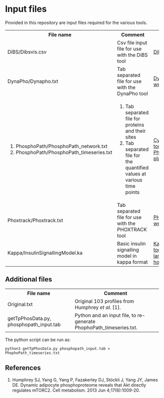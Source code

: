 # Input files

Provided in this repository are input files required for the various tools.


<table> 
	<tr>
		<th> File name 
		</th>
		<th> Comment
		</th>
		<th> Tool link 
		</th>
	</tr>
	<tr> 
		<td> 
			DiBS/Dibsvis.csv 
		</td>
		<td> 
			Csv file input file for use with the DiBS tool 
		</td>
		<td> 
			<a href="http://www.dibsvis.com">DiBS</a>
		</td>
	</tr>
	<tr> 
		<td> 
			DynaPho/Dynapho.txt
		</td>
		<td> 
			Tab separated file for use with the DynaPho tool 
		</td>
		<td> 
			<a href="http://140.112.52.89/dynapho/"> DynaPho web tool </a>
		</td>
	</tr>
	<tr> 
		<td> 
			<ol> 
				<li> PhosphoPath/PhosphoPath_network.txt </li>
				<li> PhosphoPath/PhosphoPath_timeseries.txt </li>
			</ol>
		</td>
		<td> 
			<ol>
				<li> Tab separated file for proteins and their sites </li>
				<li> Tab separated file for the quantified values at various time points </li>
			</ol>
		</td>
		<td> 
			<a href="http://www.cytoscape.org"> Cytoscape tool </a>, <a href="http://apps.cytoscape.org/apps/phosphopath"> PhosphoPath plugin </a>
		</td>
	</tr>
	<tr> 
		<td> 
			Phoxtrack/Phoxtrack.txt
		</td>
		<td> 
			Tab separated file for use with the PHOXTRACK tool
		</td>
		<td> 
			<a href="http://phoxtrack.molgen.mpg.de"> PHOXTRACK web tool </a>
		</td>
	</tr>
	<tr> 
		<td>
			Kappa/InsulinSignallingModel.ka 
		</td>
		<td> 
			Basic insulin signalling model in kappa format 
		</td>
		<td> 
			<a href="https://tools.kappalanguage.org/try/?model=https%3A//raw.githubusercontent.com/Kappa-Dev/KaSim/master/models/abc-pert.ka"> Kappa online tool </a>, 
			<a href="https://kappalanguage.org"> Kappa language home page </a>
		</td>
	</tr>
</table>
	

## Additional files

<table> 
	<tr>
		<th> File name 
		</th>
		<th> Comment
		</th>
	</tr>
	<tr>
		<td> Original.txt
		</td>
		<td> Original 103 profiles from Humphrey <i> et al. </i> [1].
		</td>
	</tr>
	<tr>
		<td> getTpPhosData.py, phosphopath_input.tab
		</td>
		<td> Python and an input file, to re-generate PhophoPath_timeseries.txt. 
		</td>
	</tr>
</table>


The python script can be run as: 

```python3 getTpPhosData.py phosphopath_input.tab > PhophoPath_timeseries.txt```


## References

1. Humphrey SJ, Yang G, Yang P, Fazakerley DJ, Stöckli J, Yang JY, James DE. Dynamic adipocyte phosphoproteome reveals that Akt directly regulates mTORC2. Cell metabolism. 2013 Jun 4;17(6):1009-20.



